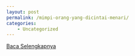 ```yaml
---
layout: post
permalink: /mimpi-orang-yang-dicintai-menari/
categories:
    - Uncategorized
---
```


[Baca Selengkapnya](/03)